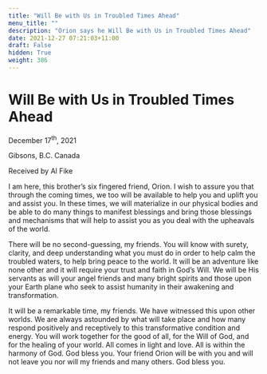 ```yaml
---
title: "Will Be with Us in Troubled Times Ahead"
menu_title: ""
description: "Orion says he Will Be with Us in Troubled Times Ahead"
date: 2021-12-27 07:21:03+11:00
draft: False
hidden: True
weight: 386
---
```

# Will Be with Us in Troubled Times Ahead 
December 17<sup>th</sup>, 2021

Gibsons, B.C. Canada

Received by Al Fike


I am here, this brother’s six fingered friend, Orion. I wish to assure you that through the coming times, we too will be available to help you and uplift you and assist you. In these times, we will materialize in our physical bodies and be able to do many things to manifest blessings and bring those blessings and mechanisms that will help to assist you as you deal with the upheavals of the world. 

There will be no second-guessing, my friends. You will know with surety, clarity, and deep understanding what you must do in order to help calm the troubled waters, to help bring peace to the world. It will be an adventure like none other and it will require your trust and faith in God’s Will. We will be His servants as will your angel friends and many bright spirits and those upon your Earth plane who seek to assist humanity in their awakening and transformation.

It will be a remarkable time, my friends. We have witnessed this upon other worlds. We are always astounded by what will take place and how many respond positively and receptively to this transformative condition and energy. You will work together for the good of all, for the Will of God, and for the healing of your world. All comes in light and love. All is within the harmony of God.
God bless you. Your friend Orion will be with you and will not leave you nor will my friends and many others. God bless you.